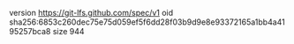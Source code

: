 version https://git-lfs.github.com/spec/v1
oid sha256:6853c260dec75e75d059ef5f6dd28f03b9d9e8e93372165a1bb4a4195257bca8
size 944
